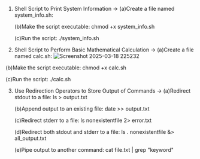 1. Shell Script to Print System Information
-> (a)Create a file named system_info.sh:
 
   (b)Make the script executable:
      chmod +x system_info.sh

   (c)Run the script:
      ./system_info.sh

2. Shell Script to Perform Basic Mathematical Calculation
-> (a)Create a file named calc.sh:
   ![Screenshot 2025-03-18 225232](https://github.com/user-attachments/assets/dc3fdf15-0c2c-4757-bdf6-0bc81fde5cac)


(b)Make the script executable:
chmod +x calc.sh

(c)Run the script:
./calc.sh

3. Use Redirection Operators to Store Output of Commands
-> (a)Redirect stdout to a file:
      ls > output.txt

   (b)Append output to an existing file:
      date >> output.txt

   (c)Redirect stderr to a file:
      ls nonexistentfile 2> error.txt

   (d)Redirect both stdout and stderr to a file:
      ls . nonexistentfile &> all_output.txt

   (e)Pipe output to another command:
      cat file.txt | grep "keyword"
